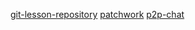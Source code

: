 [git-lesson-repository](https://github.com/boldizsar4/greenfox)
[patchwork](https://github.com/boldizsar4/patchwork)
[p2p-chat](https://github.com/boldizsar4/p2p-chat)
